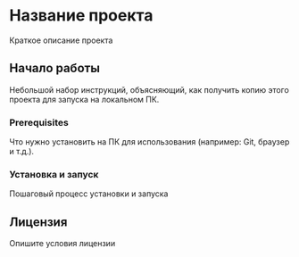 # Название проекта

Краткое описание проекта

## Начало работы

Небольшой набор инструкций, объясняющий, как получить копию этого проекта для запуска на локальном ПК.

### Prerequisites

Что нужно установить на ПК для использования (например: Git, браузер и т.д.).

### Установка и запуск

Пошаговый процесс установки и запуска

## Лицензия

Опишите условия лицензии